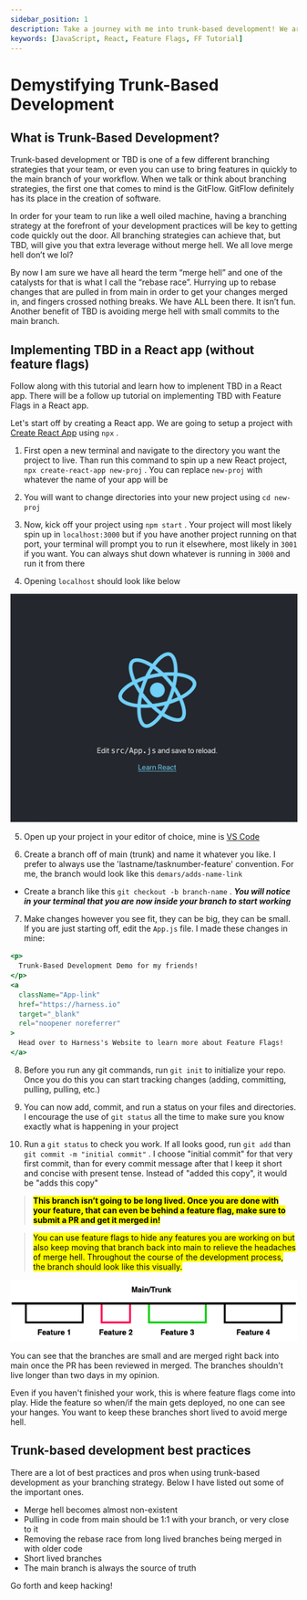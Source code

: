 ```yaml
---
sidebar_position: 1
description: Take a journey with me into trunk-based development! We are going to talk about what TBD is, breaking it down (demystifying), and how to get started. TBD is a great way for your dev team to get started branching efficiently..
keywords: [JavaScript, React, Feature Flags, FF Tutorial]
---
```


# Demystifying Trunk-Based Development

## What is Trunk-Based Development?

Trunk-based development or TBD is one of a few different branching strategies that your team, or even you can use to bring features in quickly to the main branch of your workflow. When we talk or think about branching strategies, the first one that comes to mind is the GitFlow. GitFlow definitely has its place in the creation of software.‍

In order for your team to run like a well oiled machine, having a branching strategy at the forefront of your development practices will be key to getting code quickly out the door. All branching strategies can achieve that, but TBD, will give you that extra leverage without merge hell. We all love merge hell don’t we lol?‍

By now I am sure we have all heard the term “merge hell” and one of the catalysts for that is what I call the “rebase race”. Hurrying up to rebase changes that are pulled in from main in order to get your changes merged in, and fingers crossed nothing breaks. We have ALL been there. It isn’t fun. Another benefit of TBD is avoiding merge hell with small commits to the main branch.

## Implementing TBD in a React app (without feature flags)

Follow along with this tutorial and learn how to implenent TBD in a React app. There will be a follow up tutorial on implementing TBD with Feature Flags in a React app.

Let's start off by creating a React app. We are going to setup a project with [Create React App](https://create-react-app.dev/docs/getting-started) using `npx`&nbsp;.

1. First open a new terminal and navigate to the directory you want the project to live. Than run this command to spin up a new React project, `npx create-react-app new-proj` . You can replace `new-proj` with whatever the name of your app will be

2. You will want to change directories into your new project using `cd new-proj`

3. Now, kick off your project using `npm start` . Your project will most likely spin up in `localhost:3000` but if you have another project running on that port, your terminal will prompt you to run it elsewhere, most likely in `3001` if you want. You can always shut down whatever is running in `3000` and run it from there

4. Opening `localhost` should look like below

![Opening webpage from create react app](static/tbd-starter/tbd-before.png)

5. Open up your project in your editor of choice, mine is [VS Code](https://code.visualstudio.com/)

6. Create a branch off of main (trunk) and name it whatever you like. I prefer to always use the 'lastname/tasknumber-feature' convention. For me, the branch would look like this `demars/adds-name-link`

- Create a branch like this `git checkout -b branch-name` . **_You will notice in your terminal that you are now inside your branch to start working_**

7. Make changes however you see fit, they can be big, they can be small. If you are just starting off, edit the `App.js` file. I made these changes in mine:

```jsx
<p>
  Trunk-Based Development Demo for my friends!
</p>
<a
  className="App-link"
  href="https://harness.io"
  target="_blank"
  rel="noopener noreferrer"
>
  Head over to Harness's Website to learn more about Feature Flags!
</a>
```

8. Before you run any git commands, run `git init` to initialize your repo. Once you do this you can start tracking changes (adding, committing, pulling, pulling, etc.)

9. You can now add, commit, and run a status on your files and directories. I encourage the use of `git status` all the time to make sure you know exactly what is happening in your project

10. Run a `git status` to check you work. If all looks good, run `git add` than `git commit -m "initial commit"` . I choose "initial commit" for that very first commit, than for every commit message after that I keep it short and concise with present tense. Instead of "added this copy", it would be "adds this copy"

> **<mark>This branch isn’t going to be long lived. Once you are done with your feature, that can even be behind a feature flag, make sure to submit a PR and get it merged in!</mark>**

> <mark>You can use feature flags to hide any features you are working on but also keep moving that branch back into main to relieve the headaches of merge hell. Throughout the course of the development process, the branch should look like this visually.</mark>

![Trunk based development visual](static/tbd-starter/tbd-diagram-v2.png)

You can see that the branches are small and are merged right back into main once the PR has been reviewed in merged. The branches shouldn't live longer than two days in my opinion.

Even if you haven't finished your work, this is where feature flags come into play. Hide the feature so when/if the main gets deployed, no one can see your hanges. You want to keep these branches short lived to avoid merge hell.

## Trunk-based development best practices

There are a lot of best practices and pros when using trunk-based development as your branching strategy. Below I have listed out some of the important ones.

- Merge hell becomes almost non-existent
- Pulling in code from main should be 1:1 with your branch, or very close to it
- Removing the rebase race from long lived branches being merged in with older code
- Short lived branches
- The main branch is always the source of truth

Go forth and keep hacking!

